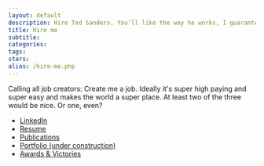 ```yaml
---
layout: default
description: Hire Ted Sanders. You'll like the way he works, I guarantee it.
title: Hire me
subtitle:
categories:
tags:
stars:
alias: /hire-me.php
---
```


<p>Calling all job creators: Create me a job. Ideally it's super high paying and super easy and makes the world a super place. At least two of the three would be nice. Or one, even?</p>

<ul>
<li><a href="http://www.linkedin.com/in/tedsanders">LinkedIn</a></li>
<li><a href="TedSandersResume.pdf">Resume</a></li>
<li><a href="http://scholar.google.com/citations?user=Eocb-7EAAAAJ&amp;hl=en">Publications</a></li>
<li><a href="portfolio.php">Portfolio (under construction)</a></li>
<li><a href="awards.php">Awards &amp; Victories</a></li>
</ul>